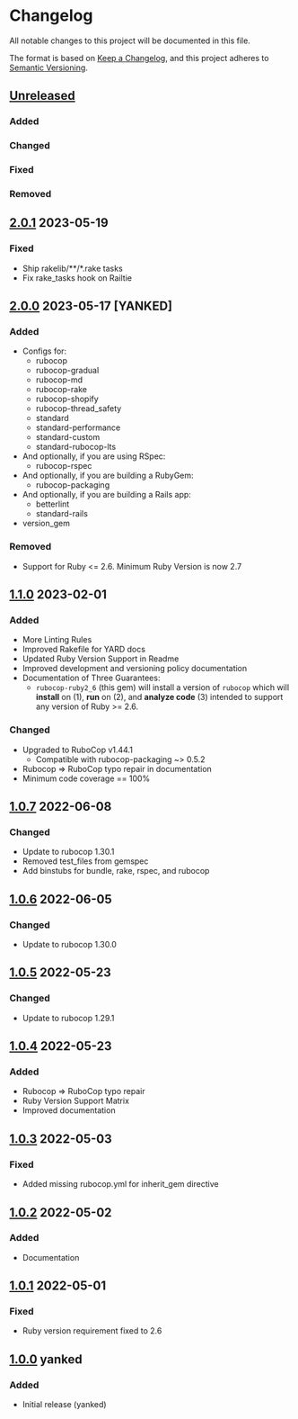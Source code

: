 # Changelog
All notable changes to this project will be documented in this file.

The format is based on [Keep a Changelog](https://keepachangelog.com/en/1.0.0/),
and this project adheres to [Semantic Versioning](https://semver.org/spec/v2.0.0.html).

## [Unreleased]
### Added
### Changed
### Fixed
### Removed

## [2.0.1] 2023-05-19
### Fixed
- Ship rakelib/**/*.rake tasks
- Fix rake_tasks hook on Railtie

## [2.0.0] 2023-05-17 [YANKED]
### Added
- Configs for:
  - rubocop
  - rubocop-gradual
  - rubocop-md
  - rubocop-rake
  - rubocop-shopify
  - rubocop-thread_safety
  - standard
  - standard-performance
  - standard-custom
  - standard-rubocop-lts
- And optionally, if you are using RSpec:
  - rubocop-rspec
- And optionally, if you are building a RubyGem:
  - rubocop-packaging
- And optionally, if you are building a Rails app:
  - betterlint
  - standard-rails
- version_gem
### Removed
- Support for Ruby <= 2.6. Minimum Ruby Version is now 2.7

## [1.1.0] 2023-02-01
### Added
- More Linting Rules
- Improved Rakefile for YARD docs
- Updated Ruby Version Support in Readme
- Improved development and versioning policy documentation
- Documentation of Three Guarantees:
  * `rubocop-ruby2_6` (this gem) will install a version of `rubocop` which will
    **install** on (1), **run** on (2), and **analyze code** (3) intended to support any version of Ruby >= 2.6.
### Changed
- Upgraded to RuboCop v1.44.1
  - Compatible with rubocop-packaging ~> 0.5.2
- Rubocop => RuboCop typo repair in documentation
- Minimum code coverage == 100%

## [1.0.7] 2022-06-08
### Changed
- Update to rubocop 1.30.1
- Removed test_files from gemspec
- Add binstubs for bundle, rake, rspec, and rubocop

## [1.0.6] 2022-06-05
### Changed
- Update to rubocop 1.30.0

## [1.0.5] 2022-05-23
### Changed
- Update to rubocop 1.29.1

## [1.0.4] 2022-05-23
### Added
- Rubocop => RuboCop typo repair
- Ruby Version Support Matrix
- Improved documentation

## [1.0.3] 2022-05-03
### Fixed
- Added missing rubocop.yml for inherit_gem directive

## [1.0.2] 2022-05-02
### Added
- Documentation

## [1.0.1] 2022-05-01
### Fixed
- Ruby version requirement fixed to 2.6

## [1.0.0] yanked
### Added
- Initial release (yanked)

[Unreleased]: https://github.com/rubocop-lts/rubocop-ruby2_6/compare/v2.0.1...HEAD
[2.0.1]: https://github.com/rubocop-lts/rubocop-ruby2_6/compare/v2.0.0...v2.0.1
[2.0.0]: https://github.com/rubocop-lts/rubocop-ruby2_6/compare/v1.1.0...v2.0.0
[1.1.0]: https://github.com/rubocop-lts/rubocop-ruby2_6/compare/v1.0.7...v1.1.0
[1.0.7]: https://github.com/rubocop-lts/rubocop-ruby2_6/compare/v1.0.6...v1.0.7
[1.0.6]: https://github.com/rubocop-lts/rubocop-ruby2_6/compare/v1.0.5...v1.0.6
[1.0.5]: https://github.com/rubocop-lts/rubocop-ruby2_6/compare/v1.0.4...v1.0.5
[1.0.4]: https://github.com/rubocop-lts/rubocop-ruby2_6/compare/v1.0.3...v1.0.4
[1.0.3]: https://github.com/rubocop-lts/rubocop-ruby2_6/compare/v1.0.2...v1.0.3
[1.0.2]: https://github.com/rubocop-lts/rubocop-ruby2_6/compare/v1.0.1...v1.0.2
[1.0.1]: https://github.com/rubocop-lts/rubocop-ruby2_6/compare/v1.0.0...v1.0.1
[1.0.0]: https://github.com/rubocop-lts/rubocop-ruby2_6/compare/d21b64e4f7ab2d581ed6882c430dd042fe73769b...v1.0.0
